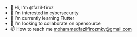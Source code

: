 - 👋 Hi, I’m @fazil-firoz
- 👀 I’m interested in cybersecurity
- 🌱 I’m currently learning Flutter
- 💞️ I’m looking to collaborate on opensource
- 📫 How to reach me mohammedfazilfirozmkv@gmail.com

<!---
fazil-firoz/fazil-firoz is a ✨ special ✨ repository because its `README.md` (this file) appears on your GitHub profile.
You can click the Preview link to take a look at your changes.
--->
